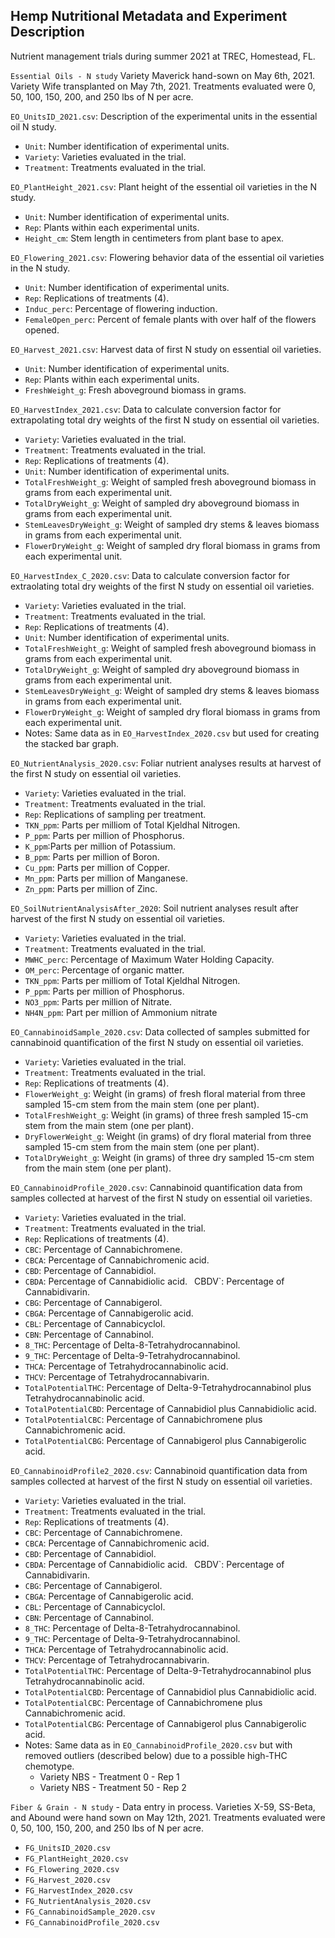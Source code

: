 ## Hemp Nutritional Metadata and Experiment Description
Nutrient management trials during summer 2021 at TREC, Homestead, FL.

`Essential Oils - N study`
Variety Maverick hand-sown on May 6th, 2021.
Variety Wife transplanted on May 7th, 2021.
Treatments evaluated were 0, 50, 100, 150, 200, and 250 lbs of N per acre.

`EO_UnitsID_2021.csv`: Description of the experimental units in the essential oil N study.
- `Unit`: Number identification of experimental units.
- `Variety`: Varieties evaluated in the trial.
- `Treatment`: Treatments evaluated in the trial.

`EO_PlantHeight_2021.csv`: Plant height of the essential oil varieties in the N study.
- `Unit`: Number identification of experimental units.
- `Rep`: Plants within each experimental units. 
- `Height_cm`: Stem length in centimeters from plant base to apex.

`EO_Flowering_2021.csv`: Flowering behavior data of the essential oil varieties in the N study.
- `Unit`: Number identification of experimental units.
- `Rep`: Replications of treatments (4).
- `Induc_perc`: Percentage of flowering induction.
- `FemaleOpen_perc`: Percent of female plants with over half of the flowers opened.

`EO_Harvest_2021.csv`: Harvest data of first N study on essential oil varieties.
- `Unit`: Number identification of experimental units.
- `Rep`: Plants within each experimental units.
- `FreshWeight_g`: Fresh aboveground biomass in grams.

`EO_HarvestIndex_2021.csv`: Data to calculate conversion factor for extrapolating total dry weights of the first N study on essential oil varieties.
- `Variety`: Varieties evaluated in the trial.
- `Treatment`: Treatments evaluated in the trial.
- `Rep`: Replications of treatments (4).
- `Unit`: Number identification of experimental units.
- `TotalFreshWeight_g`: Weight of sampled fresh aboveground biomass in grams from each experimental unit.
- `TotalDryWeight_g`: Weight of sampled dry aboveground biomass in grams from each experimental unit.
- `StemLeavesDryWeight_g`: Weight of sampled dry stems & leaves biomass in grams from each experimental unit.
- `FlowerDryWeight_g`: Weight of sampled dry floral biomass in grams from each experimental unit.

`EO_HarvestIndex_C_2020.csv`: Data to calculate conversion factor for extraolating total dry weights of the first N study on essential oil varieties.
- `Variety`: Varieties evaluated in the trial.
- `Treatment`: Treatments evaluated in the trial.
- `Rep`: Replications of treatments (4).
- `Unit`: Number identification of experimental units.
- `TotalFreshWeight_g`: Weight of sampled fresh aboveground biomass in grams from each experimental unit.
- `TotalDryWeight_g`: Weight of sampled dry aboveground biomass in grams from each experimental unit.
- `StemLeavesDryWeight_g`: Weight of sampled dry stems & leaves biomass in grams from each experimental unit.
- `FlowerDryWeight_g`: Weight of sampled dry floral biomass in grams from each experimental unit.
- Notes: Same data as in `EO_HarvestIndex_2020.csv` but used for creating the stacked bar graph.

`EO_NutrientAnalysis_2020.csv`: Foliar nutrient analyses results at harvest of the first N study on essential oil varieties.
- `Variety`: Varieties evaluated in the trial.
- `Treatment`: Treatments evaluated in the trial.
- `Rep`: Replications of sampling per treatment.
- `TKN_ppm`: Parts per milliom of Total Kjeldhal Nitrogen.
- `P_ppm`: Parts per million of Phosphorus.
- `K_ppm`:Parts per million of Potassium.
- `B_ppm`: Parts per million of Boron.
- `Cu_ppm`: Parts per million of Copper.
- `Mn_ppm`: Parts per million of Manganese.
- `Zn_ppm`: Parts per million of Zinc.

`EO_SoilNutrientAnalysisAfter_2020`: Soil nutrient analyses result after harvest of the first N study on essential oil varieties.
- `Variety`: Varieties evaluated in the trial.
- `Treatment`: Treatments evaluated in the trial.
- `MWHC_perc`: Percentage of Maximum Water Holding Capacity.
- `OM_perc`: Percentage of organic matter.
- `TKN_ppm`: Parts per milliom of Total Kjeldhal Nitrogen.
- `P_ppm`: Parts per million of Phosphorus.
- `NO3_ppm`: Parts per million of Nitrate.
- `NH4N_ppm`: Part per million of Ammonium nitrate

`EO_CannabinoidSample_2020.csv`: Data collected of samples submitted for cannabinoid quantification of the first N study on essential oil varieties.
- `Variety`: Varieties evaluated in the trial.
- `Treatment`: Treatments evaluated in the trial.
- `Rep`: Replications of treatments (4).
- `FlowerWeight_g`: Weight (in grams) of fresh floral material from three sampled 15-cm stem from the main stem (one per plant).
- `TotalFreshWeight_g`: Weight (in grams) of three fresh sampled 15-cm stem from the main stem (one per plant).
- `DryFlowerWeight_g`: Weight  (in grams) of dry floral material from three sampled 15-cm stem from the main stem (one per plant).
- `TotalDryWeight_g`: Weight  (in grams) of three dry sampled 15-cm stem from the main stem (one per plant).

`EO_CannabinoidProfile_2020.csv`: Cannabinoid quantification data from samples collected at harvest of the first N study on essential oil varieties.
- `Variety`: Varieties evaluated in the trial.
- `Treatment`: Treatments evaluated in the trial.
- `Rep`: Replications of treatments (4).
- `CBC`: Percentage of Cannabichromene.
- `CBCA`: Percentage of Cannabichromenic acid. 
- `CBD`: Percentage of Cannabidiol.
- `CBDA`: Percentage of Cannabidiolic acid.
` `CBDV`: Percentage of Cannabidivarin.
- `CBG`: Percentage of Cannabigerol.
- `CBGA`: Percentage of Cannabigerolic acid.
- `CBL`: Percentage of Cannabicyclol.
- `CBN`: Percentage of Cannabinol.
- `8_THC`: Percentage of Delta-8-Tetrahydrocannabinol.
- `9_THC`: Percentage of Delta-9-Tetrahydrocannabinol.
- `THCA`: Percentage of Tetrahydrocannabinolic acid.
- `THCV`: Percentage of Tetrahydrocannabivarin.
- `TotalPotentialTHC`: Percentage of Delta-9-Tetrahydrocannabinol plus Tetrahydrocannabinolic acid.
- `TotalPotentialCBD`: Percentage of Cannabidiol plus Cannabidiolic acid.
- `TotalPotentialCBC`: Percentage of Cannabichromene plus Cannabichromenic acid.
- `TotalPotentialCBG`: Percentage of Cannabigerol plus Cannabigerolic acid.

`EO_CannabinoidProfile2_2020.csv`: Cannabinoid quantification data from samples collected at harvest of the first N study on essential oil varieties.
- `Variety`: Varieties evaluated in the trial.
- `Treatment`: Treatments evaluated in the trial.
- `Rep`: Replications of treatments (4).
- `CBC`: Percentage of Cannabichromene.
- `CBCA`: Percentage of Cannabichromenic acid. 
- `CBD`: Percentage of Cannabidiol.
- `CBDA`: Percentage of Cannabidiolic acid.
` `CBDV`: Percentage of Cannabidivarin.
- `CBG`: Percentage of Cannabigerol.
- `CBGA`: Percentage of Cannabigerolic acid.
- `CBL`: Percentage of Cannabicyclol.
- `CBN`: Percentage of Cannabinol.
- `8_THC`: Percentage of Delta-8-Tetrahydrocannabinol.
- `9_THC`: Percentage of Delta-9-Tetrahydrocannabinol.
- `THCA`: Percentage of Tetrahydrocannabinolic acid.
- `THCV`: Percentage of Tetrahydrocannabivarin.
- `TotalPotentialTHC`: Percentage of Delta-9-Tetrahydrocannabinol plus Tetrahydrocannabinolic acid.
- `TotalPotentialCBD`: Percentage of Cannabidiol plus Cannabidiolic acid.
- `TotalPotentialCBC`: Percentage of Cannabichromene plus Cannabichromenic acid.
- `TotalPotentialCBG`: Percentage of Cannabigerol plus Cannabigerolic acid.
- Notes: Same data as in `EO_CannabinoidProfile_2020.csv` but with removed outliers (described below) due to a possible high-THC chemotype.
	- Variety NBS - Treatment 0 - Rep 1
	- Variety NBS - Treatment 50 - Rep 2 

`Fiber & Grain - N study` - Data entry in process.
Varieties X-59, SS-Beta, and Abound were hand sown on May 12th, 2021.
Treatments evaluated were 0, 50, 100, 150, 200, and 250 lbs of N per acre.

- `FG_UnitsID_2020.csv`
- `FG_PlantHeight_2020.csv`
- `FG_Flowering_2020.csv`
- `FG_Harvest_2020.csv`
- `FG_HarvestIndex_2020.csv`
- `FG_NutrientAnalysis_2020.csv`
- `FG_CannabinoidSample_2020.csv`
- `FG_CannabinoidProfile_2020.csv`
